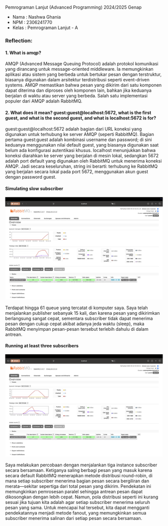 Pemrograman Lanjut (Advanced Programming) 2024/2025 Genap

- Nama : Nashwa Ghania
- NPM : 2306241770
- Kelas : Pemrograman Lanjut - A

### Reflection:
#### 1. What is amqp?
AMQP (Advanced Message Queuing Protocol) adalah protokol komunikasi yang dirancang untuk message-oriented middleware. Ia memungkinkan aplikasi atau sistem yang berbeda untuk bertukar pesan dengan terstruktur, biasanya digunakan dalam arsitektur terdistribusi seperti event-driven systems. AMQP memastikan bahwa pesan yang dikirim dari satu komponen dapat diterima dan diproses oleh komponen lain, bahkan jika keduanya berjalan di waktu atau server yang berbeda. Salah satu implementasi populer dari AMQP adalah RabbitMQ.

####  2. What does it mean? guest:guest@localhost:5672, what is the first guest, and what is the second guest, and what is localhost:5672 is for?
guest:guest@localhost:5672 adalah bagian dari URL koneksi yang digunakan untuk terhubung ke server AMQP (seperti RabbitMQ). Bagian pertama guest:guest adalah kombinasi username dan password; di sini keduanya menggunakan nilai default guest, yang biasanya digunakan saat belum ada konfigurasi autentikasi khusus. localhost menunjukkan bahwa koneksi diarahkan ke server yang berjalan di mesin lokal, sedangkan 5672 adalah port default yang digunakan oleh RabbitMQ untuk menerima koneksi AMQP. Jadi secara keseluruhan, string ini berarti: terhubung ke RabbitMQ yang berjalan secara lokal pada port 5672, menggunakan akun guest dengan password guest.

#### Simulating slow subscriber
![image](images/result.png)

Terdapat hingga 61 queue yang tercatat di komputer saya. Saya telah menjalankan publisher sebanyak 15 kali, dan karena pesan yang dikirimkan berlangsung sangat cepat, sementara subscriber tidak dapat menerima pesan dengan cukup cepat akibat adanya jeda waktu (sleep), maka RabbitMQ menyimpan pesan-pesan tersebut terlebih dahulu di dalam antrean.

#### Running at least three subscribers
![image2](images/result-2.png)

Saya melakukan percobaan dengan menjalankan tiga instance subscriber secara bersamaan. Ketiganya saling berbagi pesan yang masuk karena secara default RabbitMQ menerapkan metode distribusi round-robin, di mana setiap subscriber menerima bagian pesan secara bergiliran dan merata—sekitar sepertiga dari total pesan yang dikirim. Pendekatan ini memungkinkan pemrosesan paralel sehingga antrean pesan dapat dikosongkan dengan lebih cepat. Namun, pola distribusi seperti ini kurang sesuai jika tujuan kita adalah agar setiap subscriber menerima seluruh pesan yang sama. Untuk mencapai hal tersebut, kita dapat mengganti pendekatannya menjadi metode fanout, yang memungkinkan semua subscriber menerima salinan dari setiap pesan secara bersamaan.